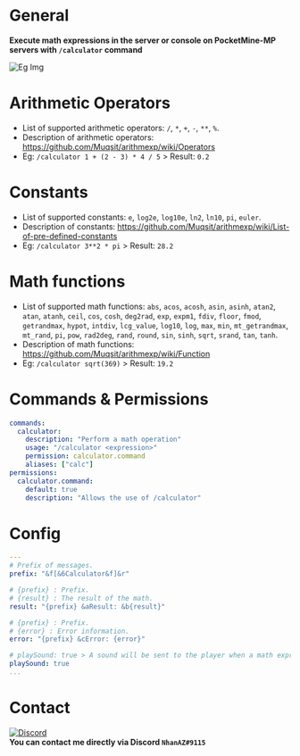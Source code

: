 # General
**Execute math expressions in the server or console on PocketMine-MP servers with `/calculator` command**

![Eg Img](https://user-images.githubusercontent.com/60387689/194549412-e20377dd-43b5-4fe0-b386-52525757dc3e.png)

# Arithmetic Operators
- List of supported arithmetic operators: `/`, `*`, `+`, `-`, `**`, `%`.  
- Description of arithmetic operators: https://github.com/Muqsit/arithmexp/wiki/Operators
- Eg: `/calculator 1 + (2 - 3) * 4 / 5` > Result: `0.2`

# Constants
- List of supported constants: `e`, `log2e`, `log10e`, `ln2`, `ln10`, `pi`, `euler`.  
- Description of constants: https://github.com/Muqsit/arithmexp/wiki/List-of-pre-defined-constants
- Eg: `/calculator 3**2 * pi` > Result: `28.2`

# Math functions
- List of supported math functions: `abs`, `acos`, `acosh`, `asin`, `asinh`, `atan2`, `atan`, `atanh`, `ceil`, `cos`, `cosh`, `deg2rad`, `exp`, `expm1`, `fdiv`, `floor`, `fmod`, `getrandmax`, `hypot`, `intdiv`, `lcg_value`, `log10`, `log`, `max`, `min`, `mt_getrandmax`, `mt_rand`, `pi`, `pow`, `rad2deg`, `rand`, `round`, `sin`, `sinh`, `sqrt`, `srand`, `tan`, `tanh`.  
- Description of math functions: https://github.com/Muqsit/arithmexp/wiki/Function
- Eg: `/calculator sqrt(369)` > Result: `19.2`

# Commands & Permissions
```yaml
commands:
  calculator:
    description: "Perform a math operation"
    usage: "/calculator <expression>"
    permission: calculator.command
    aliases: ["calc"]
permissions:
  calculator.command:
    default: true
    description: "Allows the use of /calculator"
```

# Config
```yaml
---
# Prefix of messages.
prefix: "&f[&6Calculator&f]&r"

# {prefix} : Prefix.
# {result} : The result of the math.
result: "{prefix} &aResult: &b{result}"

# {prefix} : Prefix.
# {error} : Error information.
error: "{prefix} &cError: {error}"

# playSound: true > A sound will be sent to the player when a math expressions is performed.
playSound: true
...

```

# Contact
[![Discord](https://img.shields.io/discord/986553214889517088?label=discord&color=7289DA&logo=discord)](https://discord.gg/j2X83ujT6c)\
**You can contact me directly via Discord `NhanAZ#9115`**

